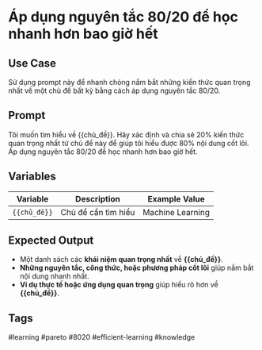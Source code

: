 # Áp dụng nguyên tắc 80/20 để học nhanh hơn bao giờ hết  

## **Use Case**  
Sử dụng prompt này để nhanh chóng nắm bắt những kiến thức quan trọng nhất về một chủ đề bất kỳ bằng cách áp dụng nguyên tắc 80/20.  

## **Prompt**  
Tôi muốn tìm hiểu về {{chủ_đề}}.
Hãy xác định và chia sẻ 20% kiến thức quan trọng nhất từ chủ đề này để giúp tôi hiểu được 80% nội dung cốt lõi.
Áp dụng nguyên tắc 80/20 để học nhanh hơn bao giờ hết.

## **Variables**  
| Variable | Description | Example Value |
|----------|------------|--------------|
| `{{chủ_đề}}` | Chủ đề cần tìm hiểu | Machine Learning |

## **Expected Output**  
- Một danh sách các **khái niệm quan trọng nhất** về **{{chủ_đề}}**.  
- **Những nguyên tắc, công thức, hoặc phương pháp cốt lõi** giúp nắm bắt nội dung nhanh nhất.  
- **Ví dụ thực tế hoặc ứng dụng quan trọng** giúp hiểu rõ hơn về **{{chủ_đề}}**.  

## **Tags**  
#learning #pareto #8020 #efficient-learning #knowledge  
